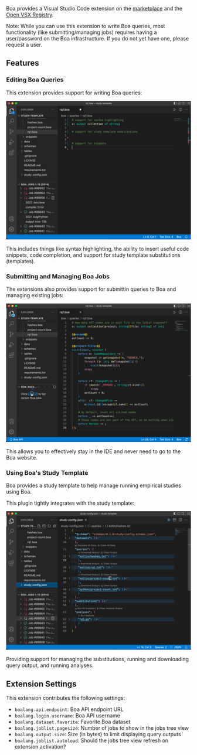 Boa provides a Visual Studio Code extension on the [marketplace](https://marketplace.visualstudio.com/items?itemName=Boa.boalang) and the [Open VSX Registry](https://open-vsx.org/extension/Boa/boalang).

Note: While you can use this extension to write Boa queries, most functionality (like submitting/managing jobs) requires having a user/password on the Boa infrastructure. If you do not yet have one, please request a user.

## Features

### Editing Boa Queries
This extension provides support for writing Boa queries:

![Query Writing](https://github.com/boalang/vscode/raw/HEAD/images/syntax.gif)

This includes things like syntax highlighting, the ability to insert useful code snippets, code completion, and support for study template substitutions (templates).

### Submitting and Managing Boa Jobs
The extensions also provides support for submittin queries to Boa and managing existing jobs:

![Job Management](https://github.com/boalang/vscode/raw/HEAD/images/jobs.gif)

This allows you to effectively stay in the IDE and never need to go to the Boa website.

### Using Boa's Study Template
Boa provides a study template to help manage running empirical studies using Boa.

This plugin tightly integrates with the study template:

![Study Template](https://github.com/boalang/vscode/raw/HEAD/images/studytemplate.gif)

Providing support for managing the substitutions, running and downloading query output, and running analyses.

## Extension Settings

This extension contributes the following settings:

- `boalang.api.endpoint`: Boa API endpoint URL
- `boalang.login.username`: Boa API username
- `boalang.dataset.favorite`: Favorite Boa dataset
- `boalang.joblist.pagesize`: Number of jobs to show in the jobs tree view
- `boalang.output.size`: Size (in bytes) to limit displaying query outputs
- `boalang.joblist.autoload`: Should the jobs tree view refresh on extension activation?